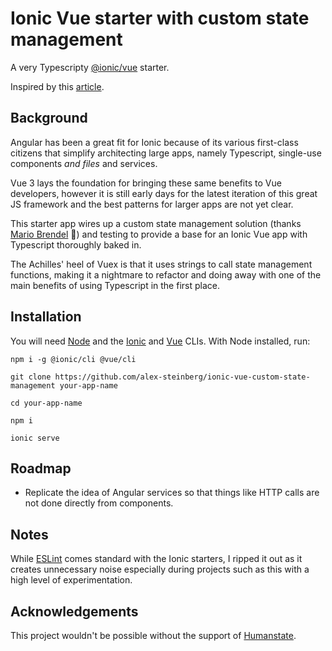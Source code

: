 # Ionic Vue starter with custom state management

A very Typescripty [@ionic/vue](https://ionicframework.com/docs/vue/overview) starter.

Inspired by this [article](https://medium.com/@mario.brendel1990/vue-3-the-new-store-a7569d4a546f).

## Background

Angular has been a great fit for Ionic because of its various first-class citizens that simplify architecting large apps, namely Typescript, single-use components _and files_ and services.

Vue 3 lays the foundation for bringing these same benefits to Vue developers, however it is still early days for the latest iteration of this great JS framework and the best patterns for larger apps are not yet clear.

This starter app wires up a custom state management solution (thanks [Mario Brendel](https://github.com/Mario-Brendelhttps://github.com/Mario-Brendel) :wave:) and testing to provide a base for an Ionic Vue app with Typescript thoroughly baked in.

The Achilles' heel of Vuex is that it uses strings to call state management functions, making it a nightmare to refactor and doing away with one of the main benefits of using Typescript in the first place.

## Installation

You will need [Node](https://github.com/nvm-sh/nvm) and the [Ionic](https://ionicframework.com/docs/intro/cli) and [Vue](https://v3.vuejs.org/guide/installation.html#cli) CLIs. With Node installed, run:

    npm i -g @ionic/cli @vue/cli

    git clone https://github.com/alex-steinberg/ionic-vue-custom-state-management your-app-name

    cd your-app-name

    npm i

    ionic serve

## Roadmap

- Replicate the idea of Angular services so that things like HTTP calls are not done directly from components.

## Notes

While [ESLint](https://eslint.org/) comes standard with the Ionic starters, I ripped it out as it creates unnecessary noise especially during projects such as this with a high level of experimentation.

## Acknowledgements

This project wouldn't be possible without the support of [Humanstate](https://www.humanstate.com/).